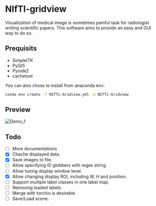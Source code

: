 # NIfTI-gridview

Visualization of medical image is sometimes painful task for radiologist writing scientific papers. This
software aims to provide an easy and GUI way to do so.



## Prequisits

- SimpleITK
- PyQt5
- Pyside2
- cachetool

You can also chose to install from anaconda env:
```bash
conda env create -f NIfTi-Gridview.yml -n NIfTi-Gridview
```

## Preview

![Demo_1](./Docs/Img/Demo_1.jpg)

## Todo

- [ ] More documentations
- [x] Chache displayed data.
- [x] Save images to file.
- [ ] Allow specifying ID globbers with regex string.  
- [ ] Allow tuning display window level.
- [x] Allow changing display ROI, including W, H and position.
- [ ] Support multiple label classes in one label map.
- [ ] Removing loaded labels.
- [ ] Merge with torchio is desirable
- [ ] Save/Load scene.
